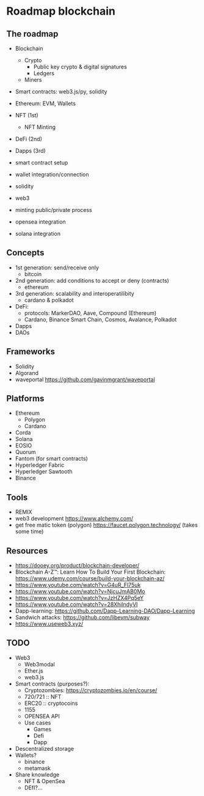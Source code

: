# Roadmap blockchain

## The roadmap

- Blockchain
  - Crypto
    - Public key crypto & digital signatures
    - Ledgers
  - Miners
- Smart contracts: web3.js/py, solidity
- Ethereum: EVM, Wallets
- NFT (1st)
  - NFT Minting
- DeFi (2nd)
- Dapps (3rd)

- smart contract setup
- wallet integration/connection
- solidity
- web3
- minting public/private process
- opensea integration
- solana integration

## Concepts

- 1st generation: send/receive only
  - bitcoin
- 2nd generation: add conditions to accept or deny (contracts)
  - ethereum
- 3rd generation: scalability and interoperatilibity
  - cardano & polkadot
- DeFi:
  - protocols: MarkerDAO, Aave, Compound (Ethereum)
  - Cardano, Binance Smart Chain, Cosmos, Avalance, Polkadot
- Dapps
- DAOs

## Frameworks

- Solidity
- Algorand
- waveportal https://github.com/gavinmgrant/waveportal

## Platforms

- Ethereum
  - Polygon
  - Cardano
- Corda
- Solana
- EOSIO
- Quorum
- Fantom (for smart contracts)
- Hyperledger Fabric
- Hyperledger Sawtooth
- Binance

## Tools

- REMIX
- web3 development https://www.alchemy.com/
- get free matic token (polygon) https://faucet.polygon.technology/ (takes some time)

## Resources

- https://dooey.org/product/blockchain-developer/
- Blockchain A-Z™: Learn How To Build Your First Blockchain: https://www.udemy.com/course/build-your-blockchain-az/
- https://www.youtube.com/watch?v=G4uR_Fl75uk
- https://www.youtube.com/watch?v=NjcuJmAB0Mo
- https://www.youtube.com/watch?v=JzHZX4Pq5eY
- https://www.youtube.com/watch?v=28XhilndyVI
- Dapp-learning: https://github.com/Dapp-Learning-DAO/Dapp-Learning
- Sandwich attacks: https://github.com/libevm/subway
- https://www.useweb3.xyz/

## TODO

- Web3
  - Web3modal
  - Ether.js
  - web3.js
- Smart contracts (purposes?):
  - Cryptozombies: https://cryptozombies.io/en/course/
  - 720/721 :: NFT
  - ERC20 :: cryptocoins
  - 1155
  - OPENSEA API
  - Use cases
    - Games
    - Defi
    - Dapp
- Descentralized storage
- Wallets?
  - binance
  - metamask
- Share knowledge
    - NFT & OpenSea
    - DEfI?...
